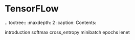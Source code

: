 TensorFLow
==========


.. toctree::
   :maxdepth: 2
   :caption: Contents:

   introduction
   softmax
   cross_entropy
   minibatch
   epochs
   lenet